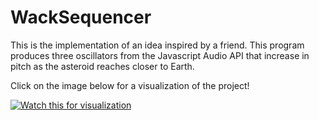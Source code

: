 # WackSequencer
This is the implementation of an idea inspired by a friend. This program produces three oscillators from the Javascript Audio API that increase in pitch as the asteroid reaches closer to Earth. 

Click on the image below for a visualization of the project!

[![Watch this for visualization](https://github.com/harris222/WackSequencer/blob/master/sequencer.png)](https://youtu.be/01Olg8wP0NM)
